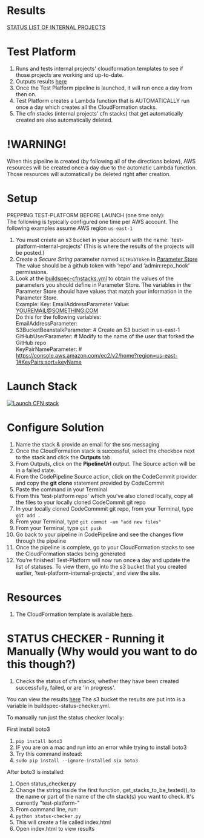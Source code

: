 # Results
[STATUS LIST OF INTERNAL PROJECTS](http://test-platform-internal-projects.s3-website-us-east-1.amazonaws.com/)

# Test Platform
1. Runs and tests internal projects' cloudformation templates to see if those projects are working and up-to-date.
1. Outputs results [here](http://test-platform-internal-projects.s3-website-us-east-1.amazonaws.com/)
1. Once the Test Platform pipeline is launched, it will run once a day from then on. 
1. Test Platform creates a Lambda function that is AUTOMATICALLY run once a day which creates all the CloudFormation stacks.
1. The cfn stacks (internal projects' cfn stacks) that get automatically created are also automatically deleted.

# !WARNING!
When this pipeline is created (by following all of the directions below), AWS resources will be created once a day due to the automatic Lambda function. Those resources will automatically be deleted right after creation.

# Setup
PREPPING TEST-PLATFORM BEFORE LAUNCH (one time only):  
The following is typically configured one time per AWS account. The following examples assume AWS region `us-east-1`

1. You must create an s3 bucket in your account with the name: 'test-platform-internal-projects'
(This is where the results of the projects will be posted.)
1. Create a *Secure String* parameter named `GitHubToken` in [Parameter Store](https://console.aws.amazon.com/ec2/v2/home?region=us-east-1#Parameters:) The value should be a github token with ‘repo’ and ‘admin:repo_hook’ permissions.
1. Look at the [buildspec-cfnstacks.yml](./buildspec-cfnstacks.yml) to obtain the values of the parameters you should define in Parameter Store. The variables in the Parameter Store should have values that match your information in the Parameter Store.  
	Example: Key: EmailAddressParameter Value: YOUREMAIL@SOMETHING.COM  
Do this for the following variables:  
	EmailAddressParameter:  
    	S3BucketBeanstalkParameter: # Create an S3 bucket in us-east-1  
	GitHubUserParameter: # Modify to the name of the user that forked the GitHub repo  
	KeyPairNameParameter: # https://console.aws.amazon.com/ec2/v2/home?region=us-east-1#KeyPairs:sort=keyName

# Launch Stack

[![Launch CFN stack](https://s3.amazonaws.com/www.devopsessentialsaws.com/img/deploy-to-aws.png)](https://console.aws.amazon.com/cloudformation/home?region=us-east-1#cstack=sn%7Estelligent-test-platform%7Cturl%7Ehttps://s3.amazonaws.com/stelligent-public/cloudformation-templates/github/test-platform/pipeline.yml)

# Configure Solution

1. Name the stack & provide an email for the sns messaging
1. Once the CloudFormation stack is successful, select the checkbox next to the stack and click the <strong>Outputs</strong> tab. 
1. From Outputs, click on the **PipelineUrl** output. The Source action will be in a failed state.
1. From the CodePipeline Source action, click on the CodeCommit provider and copy the **git clone** statement provided by CodeCommit
1. Paste the command in your Terminal
1. From this 'test-platform repo' which you've also cloned locally, copy all the files to your locally cloned CodeCommit git repo
1. In your locally cloned CodeCommmit git repo, from your Terminal, type `git add .`
1. From your Terminal, type `git commit -am "add new files"`
1. From your Terminal, type `git push`
1. Go back to your pipeline in CodePipeline and see the changes flow through the pipeline
1. Once the pipeline is complete, go to your CloudFormation stacks to see the CloudFormation stacks being generated
1. You're finished! Test-Platform will now run once a day and update the list of statuses. To view them, go into the s3 bucket that you created earlier, 'test-platform-internal-projects', and view the site.

# Resources

1. The CloudFormation template is available [here](https://s3.amazonaws.com/www.devopsessentialsaws.com/samples/test-platform/pipeline.yml).


# STATUS CHECKER - Running it Manually (Why would you want to do this though?)
1. Checks the status of cfn stacks, whether they have been created successfully, failed, or are 'in progress'.

You can view the results [here](http://test-platform-internal-projects.s3-website-us-east-1.amazonaws.com/)
The s3 bucket the results are put into is a variable in buildspec-status-checker.yml.

To manually run just the status checker locally:

First install boto3
1. `pip install boto3`
1. IF you are on a mac and run into an error while trying to install boto3
1. Try this command instead:
1. `sudo pip install --ignore-installed six boto3`

After boto3 is installed:
1. Open status_checker.py
1. Change the string inside the first function, get_stacks_to_be_tested(), to the name or part of the name of the cfn stack(s) you want to check. It's currently "test-platform-"
1. From command line, run:
1. `python status-checker.py`
1. This will create a file called index.html
1. Open index.html to view results
